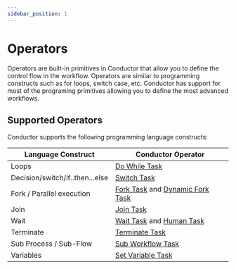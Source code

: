 ```yaml
---
sidebar_position: 1
---
```


# Operators

Operators are built-in primitives in Conductor that allow you to define the control flow in the workflow.
Operators are similar to programming constructs such as for loops, switch case, etc.
Conductor has support for most of the programing primitives allowing you to define the most advanced workflows.

## Supported Operators
Conductor supports the following programming language constructs: 

|Language Construct|Conductor Operator|
|---|---|
|Loops|[Do While Task](../../reference-docs/do-while-task) |
|Decision/switch/if..then...else|[Switch Task](../../reference-docs/switch-task)|
|Fork / Parallel execution|[Fork Task](../../reference-docs/fork-task) and [Dynamic Fork Task](../../reference-docs/dynamic-fork-task)|
|Join|[Join Task](../../reference-docs/join-task)|
|Wait|[Wait Task](../../reference-docs/wait-task) and [Human Task](../../reference-docs/human-task)|
|Terminate|[Terminate Task](../../reference-docs/terminate-task)|
|Sub Process / Sub-Flow|[Sub Workflow Task](../../reference-docs/sub-workflow-task)|
|Variables|[Set Variable Task](../../reference-docs/set-variable-task)|
